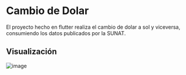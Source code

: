# Cambio de Dolar

El proyecto hecho en flutter realiza el cambio de dolar a sol y viceversa, consumiendo los datos publicados por la SUNAT.

## Visualización
![image](https://github.com/CalebVicto/conversor-dolar/assets/71160411/dd838b04-6ab6-45e2-b2fb-062bc7e3562d)




